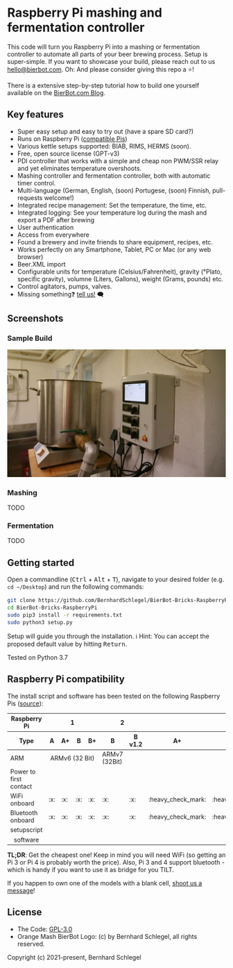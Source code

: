 # Raspberry Pi mashing and fermentation controller

This code will turn you Raspberry Pi into a mashing or fermentation controller to automate all parts of your beer brewing process. Setup is super-simple. If you want to showcase your build, please reach out to us [hello@bierbot.com](mailto:hello@bierbot.com). Oh: And please consider giving this repo a ⭐!

There is a extensive step-by-step tutorial how to build one yourself available on the [BierBot.com Blog](https://bierbot.com/blog/howto/howto-build-a-raspberry-pi-based-brewing-control/).

## Key features

- Super easy setup and easy to try out (have a spare SD card?)
- Runs on Raspberry Pi ([compatible Pis](#raspberry-pi-compatibility))
- Various kettle setups supported: BIAB, RIMS, HERMS (soon).
- Free, open source license (GPT-v3)
- PDI controller that works with a simple and cheap non PWM/SSR relay and yet eliminates temperature overshoots.
- Mashing controller and fermentation controller, both with automatic timer control.
- Multi-language (German, English, (soon) Portugese, (soon) Finnish, pull-requests welcome!)
- Integrated recipe management: Set the temperature, the time, etc.
- Integrated logging: See your temperature log during the mash and export a PDF after brewing
- User authentication
- Access from everywhere
- Found a brewery and invite friends to share equipment, recipes, etc.
- Works perfectly on any Smartphone, Tablet, PC or Mac (or any web browser)
- Beer.XML import
- Configurable units for temperature (Celsius/Fahrenheit), gravity (°Plato, specific gravity), volumne (Liters, Gallons), weight (Grams, pounds) etc.
- Control agitators, pumps, valves.
- Missing something❓  [tell us!](https://github.com/BernhardSchlegel/BierBot-Bricks-RaspberryPi/issues/new) 🗨️

## Screenshots

### Sample Build

![Rasbperry Pi Brewing control using BierBot Bricks](docs/real.jpg)

### Mashing

TODO

### Fermentation

TODO

## Getting started

Open a commandline (<kbd>Ctrl</kbd> + <kbd>Alt</kbd> + <kbd>T</kbd>), navigate to your desired folder (e.g. `cd ~/Desktop`) and run the following commands:

```bash
git clone https://github.com/BernhardSchlegel/BierBot-Bricks-RaspberryPi.git
cd BierBot-Bricks-RaspberryPi
sudo pip3 install -r requirements.txt
sudo python3 setup.py
```

Setup will guide you through the installation. :information_source: Hint: You can accept the proposed default value by hitting <kbd>Return</kbd>.

Tested on Python 3.7

## Raspberry Pi compatibility 

The install script and software has been tested on the following
Raspberry Pis ([source](https://de.wikipedia.org/wiki/Raspberry_Pi)):

<table>
   <thead>
      <tr>
         <th>Raspberry Pi</th>
         <th colspan=4>1</th>
         <th colspan=2>2</th>
         <th colspan=3>3</th>
         <th colspan=1>4</th>
      </tr>
         <tr>
            <th>Type</th>
            <th>A</th>
            <th>A+</th>
            <th>B</th>
            <th>B+</th>
            <th>B</th>
            <th>B v1.2</th>
            <th>A+</th>
            <th>B v.1.2</th>
            <th>B+</th>
            <th>B</th>
         </tr>
   </thead>
   <tbody>
      <tr>
         <td>ARM</td>
         <td align="center" colspan=4>ARMv6 (32 Bit)</td>
         <td>ARMv7 (32Bit)</td>
         <td align="center"colspan=5>ARMv8 (64 Bit)</td>
      </tr>
      <tr>
         <td>Power to first contact</td>
         <td></td>
         <td></td>
         <td></td>
         <td></td>
         <td></td>
         <td></td>
         <td></td>
         <td></td>
         <td></td>
         <td>TBD</td>
     </tr>
      <tr>
         <td>WiFi onboard</td>
         <td>:x:</td>
         <td>:x:</td>
         <td>:x:</td>
         <td>:x:</td>
         <td>:x:</td>
         <td>:x:</td>
         <td>:heavy_check_mark:</td>
         <td>:heavy_check_mark:</td>
         <td>:heavy_check_mark:</td>
         <td>:heavy_check_mark:</td>
      </tr>
      <tr>
         <td>Bluetooth onboard</td>
         <td>:x:</td>
         <td>:x:</td>
         <td>:x:</td>
         <td>:x:</td>
         <td>:x:</td>
         <td>:x:</td>
         <td>:heavy_check_mark:</td>
         <td>:heavy_check_mark:</td>
         <td>:heavy_check_mark:</td>
         <td>:heavy_check_mark:</td>
      </tr>
      <tr align="center">
         <td>setupscript</td>
         <td></td>
         <td></td>
         <td></td>
         <td></td>
         <td></td>
         <td></td>
         <td></td>
         <td></td>
         <td></td>
         <td>:heavy_check_mark:</td>
      </tr>
      <tr align="center">
         <td>software</td>
         <td></td>
         <td></td>
         <td></td>
         <td></td>
         <td></td>
         <td></td>
         <td></td>
         <td></td>
         <td></td>
         <td>:heavy_check_mark:</td>
      </tr>
   </tbody>
</table>

**TL;DR**: Get the cheapest one! Keep in mind you will need WiFi (so getting an Pi 3 or Pi 4 is probably worth the price). Also, Pi 3 and 4 support bluetooth - which is handy if you want to use it as bridge for you TILT.

If you happen to own one of the models with a blank cell, [shoot us a message](https://bierbot.com/contact/)!

## License

-   The Code: [GPL-3.0](http://opensource.org/licenses/MIT)
-   Orange Mash BierBot Logo: (c) by Bernhard Schlegel, all rights reserved.

Copyright (c) 2021-present, Bernhard Schlegel
